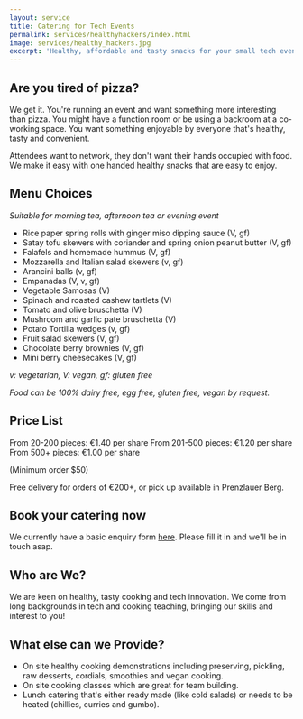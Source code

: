 ```yaml
---
layout: service
title: Catering for Tech Events
permalink: services/healthyhackers/index.html
image: services/healthy_hackers.jpg
excerpt: 'Healthy, affordable and tasty snacks for your small tech event or workplace.'
---
```


## Are you tired of pizza?
We get it. You're running an event and want something more interesting than pizza. You might have a function room or be using a backroom at a co-working space. You want something enjoyable by everyone that's healthy, tasty and convenient.

Attendees want to network, they don't want their hands occupied with food. We make it easy with one handed healthy snacks that are easy to enjoy.

## Menu Choices
_Suitable for morning tea, afternoon tea or evening event_
- Rice paper spring rolls with ginger miso dipping sauce (V, gf)
- Satay tofu skewers with coriander and spring onion peanut butter (V, gf)
- Falafels and homemade hummus (V, gf)
- Mozzarella and Italian salad skewers (v, gf)
- Arancini balls (v, gf)
- Empanadas (V, v, gf)
- Vegetable Samosas (V)
- Spinach and roasted cashew tartlets (V)
- Tomato and olive bruschetta (V)
- Mushroom and garlic pate bruschetta (V)
- Potato Tortilla wedges (v, gf)
- Fruit salad skewers (V, gf)
- Chocolate berry brownies (V, gf)
- Mini berry cheesecakes (V, gf)

_v: vegetarian, V: vegan, gf: gluten free_

_Food can be 100% dairy free, egg free, gluten free, vegan by request._

## Price List
From 20-200 pieces: €1.40 per share From 201-500 pieces: €1.20 per share From 500+ pieces: €1.00 per share

(Minimum order $50)

Free delivery for orders of €200+, or pick up available in Prenzlauer Berg.

## Book your catering now
We currently have a basic enquiry form [here](https://docs.google.com/forms/d/1_7zsPeJYc5RAquFzKGK570a6zjc05_pP57O_S2p4kpg/viewform?usp=send_form). Please fill it in and we'll be in touch asap.

## Who are We?
We are keen on healthy, tasty cooking and tech innovation. We come from long backgrounds in tech and cooking teaching, bringing our skills and interest to you!

## What else can we Provide?
- On site healthy cooking demonstrations including preserving, pickling, raw desserts, cordials, smoothies and vegan cooking.
- On site cooking classes which are great for team building.
- Lunch catering that's either ready made (like cold salads) or needs to be heated (chillies, curries and gumbo).
